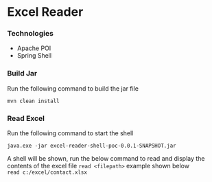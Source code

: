# Excel Reader

### Technologies
* Apache POI
* Spring Shell

### Build Jar
Run the following command to build the jar file
```
mvn clean install
```

### Read Excel 
Run the following command to start the shell
```
java.exe -jar excel-reader-shell-poc-0.0.1-SNAPSHOT.jar
```
A shell will be shown, run the below command to read and display the contents of the excel file
```read <filepath>``` example shown below<br/>
```read c:/excel/contact.xlsx```
